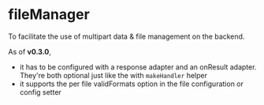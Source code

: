 # fileManager

To facilitate the use of multipart data & file management on the backend.

As of **v0.3.0**,

- it has to be configured with a response adapter and an onResult adapter. They're both optional just like the with `makeHandler` helper
- it supports the per file validFormats option in the file configuration or config setter

